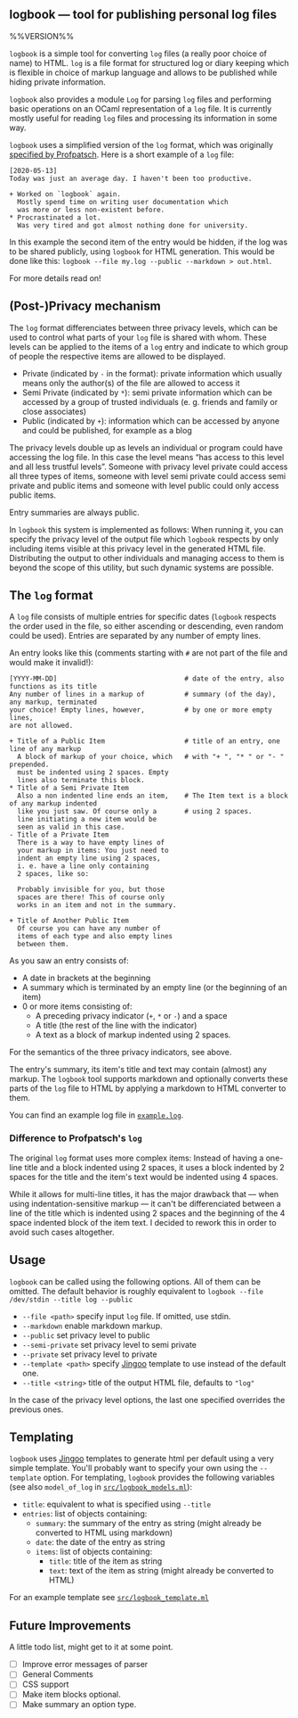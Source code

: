 logbook — tool for publishing personal log files
-------------------------------------------------------------------------------
%%VERSION%%

`logbook` is a simple tool for converting `log` files (a really poor choice of
name) to HTML. `log` is a file format for structured log or diary keeping which
is flexible in choice of markup language and allows to be published while hiding
private information.

`logbook` also provides a module `Log` for parsing `log` files and performing
basic operations on an OCaml representation of a `log` file. It is currently
mostly useful for reading `log` files and processing its information in some
way.

`logbook` uses a simplified version of the `log` format, which was originally
[specified by Profpatsch](https://gist.github.com/Profpatsch/092ff68fa267b9fa0ccbe13e98149b21).
Here is a short example of a `log` file:

    [2020-05-13]
    Today was just an average day. I haven't been too productive.

    + Worked on `logbook` again.
      Mostly spend time on writing user documentation which
      was more or less non-existent before.
    * Procrastinated a lot.
      Was very tired and got almost nothing done for university.

In this example the second item of the entry would be hidden, if the
log was to be shared publicly, using `logbook` for HTML generation.
This would be done like this: `logbook --file my.log --public --markdown > out.html`.

For more details read on!

## (Post-)Privacy mechanism

The `log` format differenciates between three privacy levels, which can be used
to control what parts of your `log` file is shared with whom. These levels can
be applied to the items of a `log` entry and indicate to which group of people
the respective items are allowed to be displayed.

* Private (indicated by `-` in the format): private information which
  usually means only the author(s) of the file are allowed to access it
* Semi Private (indicated by `*`): semi private information
  which can be accessed by a group of trusted individuals (e. g. friends and
  family or close associates)
* Public (indicated by `+`): information which can be accessed by anyone and
  could be published, for example as a blog

The privacy levels double up as levels an individual or program could have accessing
the log file. In this case the level means “has access to this level and all less
trustful levels”. Someone with privacy level private could access all three types
of items, someone with level semi private could access semi private and public items
and someone with level public could only access public items.

Entry summaries are always public.

In `logbook` this system is implemented as follows: When running it, you can
specify the privacy level of the output file which `logbook` respects by
only including items visible at this privacy level in the generated HTML file.
Distributing the output to other individuals and managing access to them is
beyond the scope of this utility, but such dynamic systems are possible.

## The `log` format

A `log` file consists of multiple entries for specific dates (`logbook` respects
the order used in the file, so either ascending or descending, even random could
be used). Entries are separated by any number of empty lines.

An entry looks like this (comments starting with `#` are not part of the file and
would make it invalid!):

    [YYYY-MM-DD]                                # date of the entry, also functions as its title
    Any number of lines in a markup of          # summary (of the day), any markup, terminated
    your choice! Empty lines, however,          # by one or more empty lines,
    are not allowed.
    
    + Title of a Public Item                    # title of an entry, one line of any markup
      A block of markup of your choice, which   # with "+ ", "* " or "- " prepended.
      must be indented using 2 spaces. Empty
      lines also terminate this block.
    * Title of a Semi Private Item
      Also a non indented line ends an item,    # The Item text is a block of any markup indented
      like you just saw. Of course only a       # using 2 spaces.
      line initiating a new item would be
      seen as valid in this case.
    - Title of a Private Item
      There is a way to have empty lines of
      your markup in items: You just need to
      indent an empty line using 2 spaces,
      i. e. have a line only containing
      2 spaces, like so:
      
      Probably invisible for you, but those
      spaces are there! This of course only
      works in an item and not in the summary.
    
    + Title of Another Public Item
      Of course you can have any number of
      items of each type and also empty lines
      between them.

As you saw an entry consists of:

* A date in brackets at the beginning
* A summary which is terminated by an empty line (or the beginning of an item)
* 0 or more items consisting of:
  * A preceding privacy indicator (`+`, `*` or `-`) and a space
  * A title (the rest of the line with the indicator)
  * A text as a block of markup indented using 2 spaces.

For the semantics of the three privacy indicators, see above.

The entry's summary, its item's title and text may contain (almost) any
markup. The `logbook` tool supports markdown and optionally converts these
parts of the `log` file to HTML by applying a markdown to HTML converter
to them.

You can find an example log file in [`example.log`](./example.log).

### Difference to Profpatsch's `log`

The original `log` format uses more complex items: Instead of having a one-line title and
a block indented using 2 spaces, it uses a block indented by 2 spaces for the title and
the item's text would be indented using 4 spaces.

While it allows for multi-line titles, it has the major drawback that — when using
indentation-sensitive markup — it can't be differenciated between a line of the title
which is indented using 2 spaces and the beginning of the 4 space indented block of
the item text. I decided to rework this in order to avoid such cases altogether.

## Usage

`logbook` can be called using the following options. All of them can be
omitted. The default behavior is roughly equivalent to
`logbook --file /dev/stdin --title log --public`

* `--file <path>` specify input `log` file. If omitted, use stdin.
* `--markdown` enable markdown markup.
* `--public` set privacy level to public
* `--semi-private` set privacy level to semi private
* `--private` set privacy level to private
* `--template <path>` specify [Jingoo](https://github.com/tategakibunko/jingoo)
  template to use instead of the default one.
* `--title <string>` title of the output HTML file, defaults to `"log"`

In the case of the privacy level options, the last one specified overrides the previous ones.

## Templating

`logbook` uses [Jingoo](https://github.com/tategakibunko/jingoo) templates to generate html
per default using a very simple template. You'll probably want to specify your own using
the `--template` option. For templating, `logbook` provides the following variables
(see also `model_of_log` in [`src/logbook_models.ml`](./src/logbook_models.ml)):

* `title`: equivalent to what is specified using `--title`
* `entries`: list of objects containing:
  * `summary`: the summary of the entry as string (might already be converted to HTML using markdown)
  * `date`: the date of the entry as string
  * `items`: list of objects containing:
    * `title`: title of the item as string
    * `text`: text of the item as string (might already be converted to HTML)

For an example template see [`src/logbook_template.ml`](./src/logbook_template.ml)

## Future Improvements

A little todo list, might get to it at some point.

* [ ] Improve error messages of parser
* [ ] General Comments
* [ ] CSS support
* [ ] Make item blocks optional.
* [ ] Make summary an option type.
